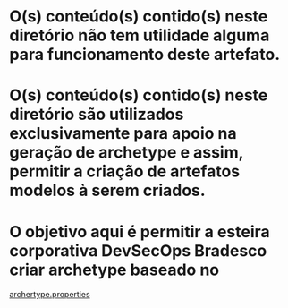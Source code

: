 # O(s) conteúdo(s) contido(s) neste diretório não tem utilidade alguma para funcionamento deste artefato.

# O(s) conteúdo(s) contido(s) neste diretório são utilizados exclusivamente para apoio na geração de archetype e assim, permitir a criação de artefatos modelos à serem criados.

# O objetivo aqui é permitir a esteira corporativa DevSecOps Bradesco criar archetype baseado no

[archertype.properties](https://maven.apache.org/archetype/maven-archetype-plugin/examples/create-with-property-file.html)